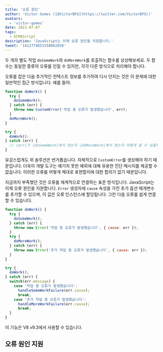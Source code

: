 ```yaml
---
title: '오류 원인'
author: 'Victor Gomes ([@VictorBFG](https://twitter.com/VictorBFG))'
avatars:
  - 'victor-gomes'
date: 2021-07-07
tags:
  - ECMAScript
description: 'JavaScript는 이제 오류 원인을 지원합니다.'
tweet: '1412774651558862850'
---
```


두 개의 별도 작업 `doSomeWork`와 `doMoreWork`를 호출하는 함수를 상상해보세요. 두 함수는 동일한 종류의 오류를 던질 수 있지만, 각각 다른 방식으로 처리해야 합니다.

오류를 잡은 다음 추가적인 컨텍스트 정보를 추가하여 다시 던지는 것은 이 문제에 대한 일반적인 접근 방식입니다. 예를 들어:

```js
function doWork() {
  try {
    doSomeWork();
  } catch (err) {
    throw new CustomError('작업 중 오류가 발생했습니다', err);
  }
  doMoreWork();
}

try {
  doWork();
} catch (err) {
  // |err|가 |doSomeWork|에서 왔는지 |doMoreWork|에서 왔는지 어떻게 알 수 있을까요?
}
```

유감스럽게도 위 솔루션은 번거롭습니다. 자체적으로 `CustomError`를 생성해야 하기 때문입니다. 더욱이 개발 도구는 예기치 못한 예외에 대해 유용한 진단 메시지를 제공할 수 없습니다. 이러한 오류를 어떻게 제대로 표현할지에 대한 합의가 없기 때문입니다.

<!--truncate-->
지금까지 부족했던 것은 오류를 체계적으로 연결하는 표준 방식입니다. JavaScript는 이제 오류 원인을 지원합니다. `Error` 생성자에 `cause` 속성을 가진 추가 옵션 매개변수를 추가할 수 있으며, 이 값은 오류 인스턴스에 할당됩니다. 그런 다음 오류를 쉽게 연결할 수 있습니다.

```js
function doWork() {
  try {
    doSomeWork();
  } catch (err) {
    throw new Error('작업 중 오류가 발생했습니다', { cause: err });
  }
  try {
    doMoreWork();
  } catch (err) {
    throw new Error('추가 작업 중 오류가 발생했습니다', { cause: err });
  }
}

try {
  doWork();
} catch (err) {
  switch(err.message) {
    case '작업 중 오류가 발생했습니다':
      handleSomeWorkFailure(err.cause);
      break;
    case '추가 작업 중 오류가 발생했습니다':
      handleMoreWorkFailure(err.cause);
      break;
  }
}
```

이 기능은 V8 v9.3에서 사용할 수 있습니다.

## 오류 원인 지원

<feature-support chrome="93 https://chromium-review.googlesource.com/c/v8/v8/+/2784681"
                 firefox="91 https://bugzilla.mozilla.org/show_bug.cgi?id=1679653"
                 safari="15 https://bugs.webkit.org/show_bug.cgi?id=223302"
                 nodejs="no"
                 babel="no"></feature-support>
